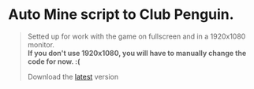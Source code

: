 # Auto Mine script to Club Penguin.

>Setted up for work with the game on fullscreen and in a 1920x1080 monitor.  
>**If you don't use 1920x1080, you will have to manually change the code for now. :(**
>
>Download the [latest](https://github.com/Kaiwawa/AutoMine-NEW-CP/archive/refs/tags/latest.zip) version
